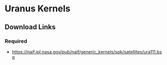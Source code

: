 
# Uranus Kernels

## Download Links

### Required

- https://naif.jpl.nasa.gov/pub/naif/generic_kernels/spk/satellites/ura111.bsp